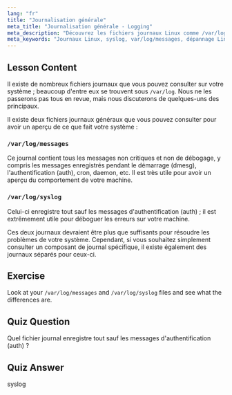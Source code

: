 ```yaml
---
lang: "fr"
title: "Journalisation générale"
meta_title: "Journalisation générale - Logging"
meta_description: "Découvrez les fichiers journaux Linux comme /var/log/messages et syslog. Comprenez leurs différences pour un dépannage efficace du système. Commencez votre parcours Linux !"
meta_keywords: "Journaux Linux, syslog, var/log/messages, dépannage Linux, débutant Linux, guide Linux, journaux système"
---
```


## Lesson Content

Il existe de nombreux fichiers journaux que vous pouvez consulter sur votre système ; beaucoup d'entre eux se trouvent sous `/var/log`. Nous ne les passerons pas tous en revue, mais nous discuterons de quelques-uns des principaux.

Il existe deux fichiers journaux généraux que vous pouvez consulter pour avoir un aperçu de ce que fait votre système :

### `/var/log/messages`

Ce journal contient tous les messages non critiques et non de débogage, y compris les messages enregistrés pendant le démarrage (dmesg), l'authentification (auth), cron, daemon, etc. Il est très utile pour avoir un aperçu du comportement de votre machine.

### `/var/log/syslog`

Celui-ci enregistre tout sauf les messages d'authentification (auth) ; il est extrêmement utile pour déboguer les erreurs sur votre machine.

Ces deux journaux devraient être plus que suffisants pour résoudre les problèmes de votre système. Cependant, si vous souhaitez simplement consulter un composant de journal spécifique, il existe également des journaux séparés pour ceux-ci.

## Exercise

Look at your `/var/log/messages` and `/var/log/syslog` files and see what the differences are.

## Quiz Question

Quel fichier journal enregistre tout sauf les messages d'authentification (auth) ?

## Quiz Answer

syslog
